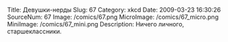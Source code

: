 Title: Девушки-нерды 
Slug: 67 
Category: xkcd 
Date: 2009-03-23 16:30:26 
SourceNum: 67 
Image: /comics/67.png 
MicroImage: /comics/67_micro.png 
MiniImage: /comics/67_mini.png 
Description: Ничего личного, старшеклассники. 


